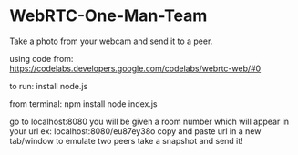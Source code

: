 # WebRTC-One-Man-Team

Take a photo from your webcam and send it to a peer.

using code from: https://codelabs.developers.google.com/codelabs/webrtc-web/#0

to run:
install node.js

from terminal:
npm install
node index.js

go to localhost:8080
you will be given a room number which will appear in your url ex: localhost:8080/eu87ey38o
copy and paste url in a new tab/window to emulate two peers
take a snapshot and send it!

